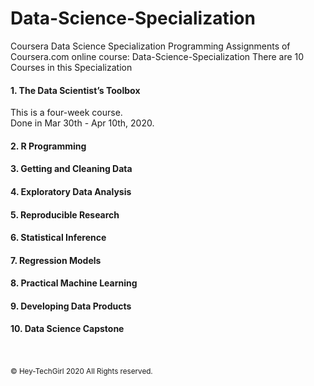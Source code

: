 Data-Science-Specialization
======================

Coursera Data Science Specialization
Programming Assignments of Coursera.com online course: Data-Science-Specialization
There are 10 Courses in this Specialization

#### 1. The Data Scientist’s Toolbox
This is a four-week course. <br />
Done in Mar 30th - Apr 10th, 2020.

#### 2. R Programming
#### 3. Getting and Cleaning Data
#### 4. Exploratory Data Analysis
#### 5. Reproducible Research
#### 6. Statistical Inference
#### 7. Regression Models
#### 8. Practical Machine Learning
#### 9. Developing Data Products
#### 10. Data Science Capstone


<br />
<br />
<sup>© Hey-TechGirl 2020 All Rights reserved.</sup>
